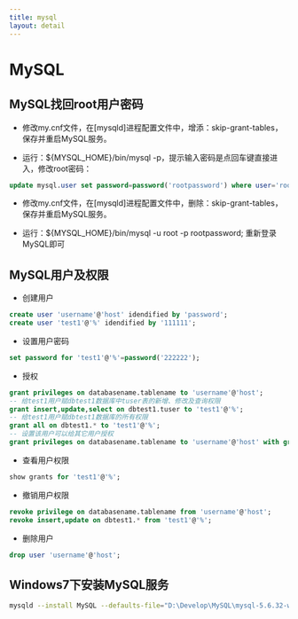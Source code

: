 ```yaml
---
title: mysql
layout: detail
---
```

# MySQL

## MySQL找回root用户密码

* 修改my.cnf文件，在[mysqld]进程配置文件中，增添：skip-grant-tables，保存并重启MySQL服务。

* 运行：${MYSQL_HOME}/bin/mysql -p，提示输入密码是点回车键直接进入，修改root密码：

```sql
update mysql.user set password=password('rootpassword') where user='root'
```

* 修改my.cnf文件，在[mysqld]进程配置文件中，删除：skip-grant-tables，保存并重启MySQL服务。

* 运行：${MYSQL_HOME}/bin/mysql -u root -p rootpassword; 重新登录MySQL即可

## MySQL用户及权限

* 创建用户

```sql
create user 'username'@'host' idendified by 'password';
create user 'test1'@'%' idendified by '111111';
```

* 设置用户密码

```sql
set password for 'test1'@'%'=password('222222');
```

* 授权

```sql
grant privileges on databasename.tablename to 'username'@'host';
-- 给test1用户赋dbtest1数据库中tuser表的新增、修改及查询权限
grant insert,update,select on dbtest1.tuser to 'test1'@'%';
-- 给test1用户赋dbtest1数据库的所有权限
grant all on dbtest1.* to 'test1'@'%';
-- 设置该用户可以给其它用户授权
grant privileges on databasename.tablename to 'username'@'host' with grant option;
```

* 查看用户权限

```sql
show grants for 'test1'@'%';
```

* 撤销用户权限

```sql
revoke privilege on databasename.tablename from 'username'@'host';
revoke insert,update on dbtest1.* from 'test1'@'%';
```

* 删除用户

```sql
drop user 'username'@'host';
```

## Windows7下安装MySQL服务

```bash
mysqld --install MySQL --defaults-file="D:\Develop\MySQL\mysql-5.6.32-winx64\my.ini"
```
